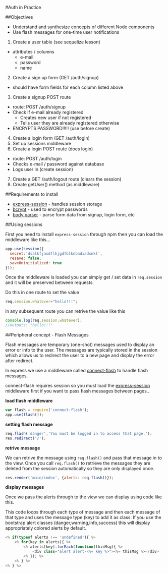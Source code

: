 #Auth in Practice

##Objectives

* Understand and synthesize concepts of different Node components
* Use flash messages for one-time user notifications

1. Create a user table (see sequelize lesson)
  * attributes / columns
    * e-mail
    * password
    * name
2. Create a sign up form (GET /auth/signup)
  * should have form fields for each column listed above
3. Create a signup POST route
  * route: POST /auth/signup
  * Check if e-mail already registered
    * Creates new user if not registered
    * Tells user they are already registered otherwise
  * ENCRYPTS PASSWORD!!!!! (use before create)
4. Create a login form (GET /auth/login)
5. Set up sessions middleware
6. Create a login POST route (does login)
  * route: POST /auth/login
  * Checks e-mail / password against database
  * Logs user in (create session)
7. Create a GET /auth/logout route (clears the session)
8. Create getUser() method (as middleware)


##Requirements to install

* [express-session](https://www.npmjs.com/package/express-session) - handles session storage
* [bcrypt](https://www.npmjs.com/package/bcrypt) - used to encrypt passwords
* [body parser](https://www.npmjs.com/package/body-parser) - parse form data from signup, login form, etc


##Using sessions

First you need to install `express-session` through npm then you can load the middleware like this...

```js
app.use(session({
  secret:'dsalkfjasdflkjgdfblknbadiadsnkl',
  resave: false,
  saveUninitialized: true
}));
```

Once the middleware is loaded you can simply get / set data in `req.session` and it will be preserved between requests.

Do this in one route to set the value

```js
req.session.whatever="hello!!!";
```

in any subsequent route you can retrive the value like this

```js
console.log(req.session.whatever);
//outputs: "hello!!!"
```

##Peripheral concept - Flash Messages

Flash messages are temporary (one-shot) messages used to display an error or info to the user. The messages are typically stored in the session which allows us to redirect the user to a new page and display the error after redirect.

In express we use a middleware called [connect-flash](https://www.npmjs.com/package/connect-flash) to handle flash messages.

connect-flash requires session so you must load the [express-session](https://www.npmjs.com/package/express-sessions) middleware first if you want to pass flash messages between pages..

**load flash middleware**

```js
var flash = require('connect-flash');
app.use(flash());
```

**setting flash message**

```js
req.flash('danger','You must be logged in to access that page.');
res.redirect('/');
```

**retrive message**

We can retrive the message using `req.flash()` and pass that message in to the view. Once you call `req.flash()` to retrieve the messages they are deleted from the session automatically so they are only displayed once.

```js
res.render('main/index', {alerts: req.flash()});
```

**display messages**

Once we pass the alerts through to the view we can display using code like this.

This code loops through each type of message and then each message of that type and uses the message type (key) to add it as class. If you use the bootstrap alert classes (danger,warning,info,success) this will display appropriately colored alerts by default.

```js
<% if(typeof alerts !== 'undefined'){ %>
    <% for(key in alerts){ %>
        <% alerts[key].forEach(function(thisMsg){ %>
            <div class="alert alert-<%= key %>"><%= thisMsg %></div>
        <% }); %>
    <% } %>
<% } %>
```
